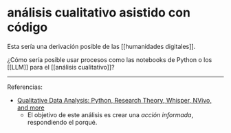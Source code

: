 # análisis cualitativo asistido con código
Esta sería una derivación posible de las [[humanidades digitales]].

¿Cómo sería posible usar procesos como las notebooks de Python o los [[LLM]] para el [[análisis cualitativo]]?

---

Referencias:

- [Qualitative Data Analysis: Python, Research Theory, Whisper, NVivo, and more](https://medium.com/@htobochnik/qualitative-data-analysis-python-research-theory-whisper-nvivo-and-more-fff7e028df68)
    - El objetivo de este análisis es crear una *acción informada*, respondiendo el porqué.
